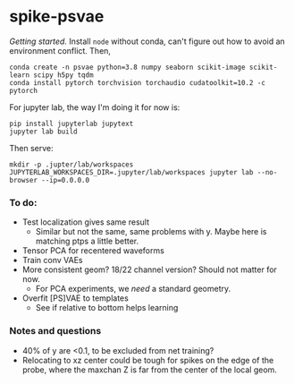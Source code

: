# spike-psvae

*Getting started.* Install `node` without conda, can't figure out how to avoid an environment conflict. Then,

```
conda create -n psvae python=3.8 numpy seaborn scikit-image scikit-learn scipy h5py tqdm
conda install pytorch torchvision torchaudio cudatoolkit=10.2 -c pytorch
```

For jupyter lab, the way I'm doing it for now is:

```
pip install jupyterlab jupytext
jupyter lab build
```

Then serve:

```
mkdir -p .jupter/lab/workspaces
JUPYTERLAB_WORKSPACES_DIR=.jupyter/lab/workspaces jupyter lab --no-browser --ip=0.0.0.0
```

### To do:

 - Test localization gives same result
    - Similar but not the same, same problems with y. Maybe here is matching ptps a little better.
 - Tensor PCA for recentered waveforms
 - Train conv VAEs
 - More consistent geom? 18/22 channel version? Should not matter for now.
    - For PCA experiments, we *need* a standard geometry.
 - Overfit [PS]VAE to templates
    - See if relative to bottom helps learning

### Notes and questions

 - 40% of y are <0.1, to be excluded from net training?
 - Relocating to xz center could be tough for spikes on the edge of the probe, where the maxchan Z is far from the center of the local geom.
